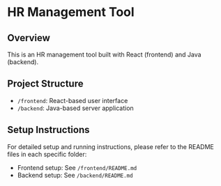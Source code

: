 # HR Management Tool

## Overview

This is an HR management tool built with React (frontend) and Java (backend).

## Project Structure

-   `/frontend`: React-based user interface
-   `/backend`: Java-based server application

## Setup Instructions

For detailed setup and running instructions, please refer to the README files in each specific folder:

-   Frontend setup: See `/frontend/README.md`
-   Backend setup: See `/backend/README.md`
